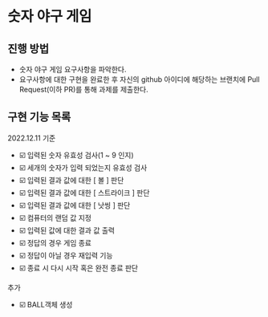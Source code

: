 # 숫자 야구 게임
## 진행 방법
* 숫자 야구 게임 요구사항을 파악한다.
* 요구사항에 대한 구현을 완료한 후 자신의 github 아이디에 해당하는 브랜치에 Pull Request(이하 PR)를 통해 과제를 제출한다.

## 구현 기능 목록
2022.12.11 기준
- ☑️ 입력된 숫자 유효성 검사(1 ~ 9 인지)
- ☑️ 세개의 숫자가 입력 되었는지 유효성 검사
- ☑️ 입력된 결과 값에 대한 [ 볼 ] 판단
- ☑️ 입력된 결과 값에 대한 [ 스트라이크 ] 판단
- ☑️ 입력된 결과 값에 대한 [ 낫씽 ] 판단
- ☑️ 컴퓨터의 랜덤 값 지정
- ☑️ 입력된 값에 대한 결과 값 출력 
- ☑️ 정답의 경우 게임 종료
- ☑️ 정답이 아닐 경우 재입력 기능
- ☑️ 종료 시 다시 시작 혹은 완전 종료 판단

추가
- ☑️ BALL객체 생성